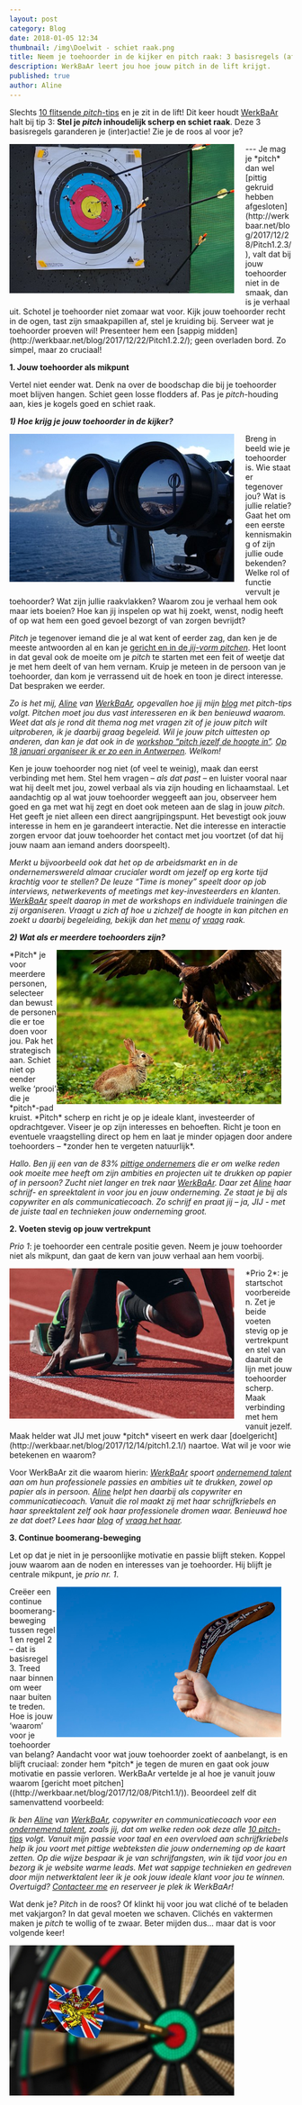 ```yaml
---
layout: post
category: Blog
date: 2018-01-05 12:34
thumbnail: /img\Doelwit - schiet raak.png
title: Neem je toehoorder in de kijker en pitch raak: 3 basisregels (afl. 1.3.)
description: WerkBaAr leert jou hoe jouw pitch in de lift krijgt.
published: true
author: Aline
---
```


Slechts [10 flitsende *pitch*-tips](http://werkbaar.net/blog/2017/12/01/pitch1.0/) en je zit in de lift! Dit keer houdt [WerkBaAr](http://werkbaar.net/#welkom) halt bij tip 3: **Stel je *pitch* inhoudelijk scherp en schiet raak**. Deze 3 basisregels garanderen je (inter)actie! Zie je de roos al voor je?

<img alt="Pitch1.3." class="img-responsive" style="float: left;margin:0 20px 15px 0" src="/img\Doelwit - schiet raak.png">
                                                                         ---
Je mag je *pitch* dan wel [pittig gekruid hebben afgesloten](http://werkbaar.net/blog/2017/12/28/Pitch1.2.3/), valt dat bij jouw toehoorder niet in de smaak, dan is je verhaal uit. Schotel je toehoorder niet zomaar wat voor. Kijk jouw toehoorder recht in de ogen, tast zijn smaakpapillen af, stel je kruiding bij. Serveer wat je toehoorder proeven wil! Presenteer hem een [sappig midden](http://werkbaar.net/blog/2017/12/22/Pitch1.2.2/); geen overladen bord. Zo simpel, maar zo cruciaal!

**1. Jouw toehoorder als mikpunt** 

Vertel niet eender wat. Denk na over de boodschap die bij je toehoorder moet blijven hangen. Schiet geen losse flodders af. Pas je *pitch*-houding aan, kies je kogels goed en schiet raak. 

***1) Hoe krijg je jouw toehoorder in de kijker?***

<img alt="Pitch1.3." class="img-responsive" style="float: left;margin:0 20px 15px 0" src="/img\Verrekijker - vizier, blik scherp.png">
Breng in beeld wie je toehoorder is. Wie staat er tegenover jou? Wat is jullie relatie? Gaat het om een eerste kennismaking of zijn jullie oude bekenden? Welke rol of functie vervult je toehoorder? Wat zijn jullie raakvlakken? Waarom zou je verhaal hem ook maar iets boeien? Hoe kan jij inspelen op wat hij zoekt, wenst, nodig heeft of op wat hem een goed gevoel bezorgt of van zorgen bevrijdt? 

*Pitch* je tegenover iemand die je al wat kent of eerder zag, dan ken je de meeste antwoorden al en kan je [gericht en in de *jij-vorm* *pitchen*](http://werkbaar.net/blog/2017/12/08/Pitch1.1/). Het loont in dat geval ook de moeite om je *pitch* te starten met een feit of weetje dat je met hem deelt of van hem vernam. Kruip je meteen in de persoon van je toehoorder, dan kom je verrassend uit de hoek en toon je direct interesse. Dat bespraken we eerder.

*Zo is het mij, [Aline](http://werkbaar.net/#gastvrouw) van [WerkBaAr](http://werkbaar.net/#welkom), opgevallen hoe jij mijn [blog](http://werkbaar.net/blog/) met *pitch*-tips volgt. *Pitchen* moet jou dus vast interesseren en ik ben benieuwd waarom. Weet dat als je rond dit thema nog met vragen zit of je jouw *pitch* wilt uitproberen, ik je daarbij graag begeleid. Wil je jouw *pitch* uittesten op anderen, dan kan je dat ook in de [workshop “*pitch* jezelf de hoogte in”](https://www.facebook.com/events/2070502516513400/). [Op 18 januari organiseer ik er zo een in Antwerpen](https://www.eventbrite.co.uk/e/co-searching-antwerpen-pitch-jezelf-de-hoogte-in-tickets-41624179040). Welkom!*

Ken je jouw toehoorder nog niet (of veel te weinig), maak dan eerst verbinding met hem. Stel hem vragen – *als dat past* – en luister vooral naar wat hij deelt met jou, zowel verbaal als via zijn houding en lichaamstaal. Let aandachtig op al wat jouw toehoorder weggeeft aan jou, observeer hem goed en ga met wat hij zegt en doet ook meteen aan de slag in jouw *pitch*. Het geeft je niet alleen een direct aangrijpingspunt. Het bevestigt ook jouw interesse in hem en je garandeert interactie. Net die interesse en interactie zorgen ervoor dat jouw toehoorder het contact met jou voortzet (of dat hij jouw naam aan iemand anders doorspeelt). 

*Merkt u bijvoorbeeld ook dat het op de arbeidsmarkt en in de ondernemerswereld almaar crucialer wordt om jezelf op erg korte tijd krachtig voor te stellen? De leuze “Time is money” speelt door op job interviews, netwerkevents of meetings met key-investeerders en klanten. [WerkBaAr](http://werkbaar.net/#welkom) speelt daarop in met de workshops en individuele trainingen die zij organiseren. Vraagt u zich af hoe u zichzelf de hoogte in kan *pitchen* en zoekt u daarbij begeleiding, bekijk dan het [menu](http://werkbaar.net/#kaart) of [vraag](http://werkbaar.net/#contact) raak.*

***2) Wat als er meerdere toehoorders zijn?***

<img alt="Pitch1.3." class="img-responsive" style="float: right;margin:0 20px 15px 0" src="/img\Prooi (arend-konijn).png">
*Pitch* je voor meerdere personen, selecteer dan bewust de personen die er toe doen voor jou. Pak het strategisch aan. Schiet niet op eender welke ‘prooi’ die je *pitch*-pad kruist. *Pitch* scherp en richt je op je ideale klant, investeerder of opdrachtgever. Viseer je op zijn interesses en behoeften. Richt je toon en eventuele vraagstelling direct op hem en laat je minder opjagen door andere toehoorders – *zonder hen te vergeten natuurlijk*. 

*Hallo. Ben jij een van de 83% [pittige ondernemers](http://werkbaar.net/#gasten) die er om welke reden ook moeite mee heeft om zijn ambities en projecten uit te drukken op papier of in persoon? Zucht niet langer en trek naar [WerkBaAr](http://werkbaar.net/#welkom). Daar zet [Aline](http://werkbaar.net/#gastvrouw) haar schrijf- en spreektalent in voor jou en jouw onderneming. Ze staat je bij als copywriter en als communicatiecoach. Zo schrijf en praat jij – ja, JIJ - met de juiste taal en technieken jouw onderneming groot.*

**2. Voeten stevig op jouw vertrekpunt**

*Prio 1*: je toehoorder een centrale positie geven. Neem je jouw toehoorder niet als mikpunt, dan gaat de kern van jouw verhaal aan hem voorbij. 

<img alt="Pitch1.3." class="img-responsive" style="float: left;margin:0 20px 15px 0" src="/img\Beide voeten op vertrekpunt - startblok.png">
*Prio 2*: je startschot voorbereiden. Zet je beide voeten stevig op je vertrekpunt en stel van daaruit de lijn met jouw toehoorder scherp. Maak verbinding met hem vanuit jezelf. Maak helder wat JIJ met jouw *pitch* viseert en werk daar [doelgericht](http://werkbaar.net/blog/2017/12/14/pitch1.2.1/) naartoe. Wat wil je voor wie betekenen en waarom? 

Voor WerkBaAr zit die waarom hierin: *[WerkBaAr](http://werkbaar.net/#welkom) spoort [ondernemend talent](http://werkbaar.net/#gasten) aan om hun professionele passies en ambities uit te drukken, zowel op papier als in persoon. [Aline](http://werkbaar.net/#gastvrouw) helpt hen daarbij als copywriter en communicatiecoach. Vanuit die rol maakt zij met haar schrijfkriebels en haar spreektalent zelf ook haar professionele dromen waar. Benieuwd hoe ze dat doet? Lees haar [blog](http://werkbaar.net/blog/) of [vraag het haar](http://werkbaar.net/#contact).*

**3. Continue boomerang-beweging** 

Let op dat je niet in je persoonlijke motivatie en passie blijft steken. Koppel jouw waarom aan de noden en interesses van je toehoorder. Hij blijft je centrale mikpunt, je *prio nr. 1*. 

<img alt="Pitch1.3." class="img-responsive" style="float: right;margin:0 20px 15px 0" src="/img\Boomerang.png">
Creëer een continue boomerang-beweging tussen regel 1 en regel 2 – dat is basisregel 3. Treed naar binnen om weer naar buiten te treden. Hoe is jouw ‘waarom’ voor je toehoorder van belang? Aandacht voor wat jouw toehoorder zoekt of aanbelangt, is en blijft cruciaal: zonder hem *pitch* je tegen de muren en gaat ook jouw motivatie en passie verloren. WerkBaAr vertelde je al hoe je vanuit jouw waarom [gericht moet pitchen]((http://werkbaar.net/blog/2017/12/08/Pitch1.1/)). Beoordeel zelf dit samenvattend voorbeeld:

*Ik ben [Aline](http://werkbaar.net/#gastvrouw) van [WerkBaAr](http://werkbaar.net/#welkom), copywriter en communicatiecoach voor een [ondernemend talent](http://werkbaar.net/#gasten), zoals jij, dat om welke reden ook deze alle [10 *pitch*-tips](http://werkbaar.net/blog/2017/12/01/pitch1.0/) volgt. Vanuit mijn passie voor taal en een overvloed aan schrijfkriebels help ik jou voort met pittige webteksten die jouw onderneming op de kaart zetten. Op die wijze bespaar ik je van schrijfangsten, win ik tijd voor jou en bezorg ik je website warme leads. Met wat sappige technieken en gedreven door mijn netwerktalent leer ik je ook jouw ideale klant voor jou te winnen. Overtuigd? [Contacteer me](http://werkbaar.net/#contact) en reserveer je plek ik WerkBaAr!*

Wat denk je? *Pitch* in de roos? Of klinkt hij voor jou wat cliché of te beladen met vakjargon? In dat geval moeten we schaven. Clichés en vaktermen maken je *pitch* te wollig of te zwaar. Beter mijden dus… maar dat is voor volgende keer!

<img alt="Pitch1.3." class="img-responsive" style="float: left;margin:0 20px 15px 0" src="/img\In de roos.png">

<br><br><br><br><br><br><br><br>
